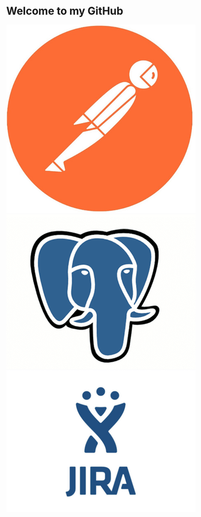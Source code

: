 #   Welcome to my GitHub

 

[![Postman](postman.jpg)](https://github.com/Chembeleeva/Postman) 
[![SQL](sql.png)](https://github.com/Chembeleeva/SQL) 
[![Jira](jira-logo.jpg)](https://github.com/Chembeleeva/JIRA/blob/main/stepik-certificate-10425-fff68b1.pdf)



<!---
Chembeleeva/Chembeleeva is a ✨ special ✨ repository because its `README.md` (this file) appears on your GitHub profile.
You can click the Preview link to take a look at your changes.
--->
